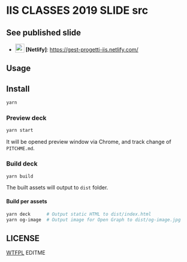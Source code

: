 # IIS CLASSES 2019 SLIDE src

## See published slide

- <img src="https://www.netlify.com/img/press/logos/logomark.svg" width="24" height="24" valign="bottom" /> **[Netlify]**: https://gest-progetti-iis.netlify.com/


## Usage

## Install

```bash
yarn
```

### Preview deck

```bash
yarn start
```

It will be opened preview window via Chrome, and track change of `PITCHME.md`.

### Build deck

```bash
yarn build
```

The built assets will output to `dist` folder.

#### Build per assets

```bash
yarn deck      # Output static HTML to dist/index.html
yarn og-image  # Output image for Open Graph to dist/og-image.jpg
```

## LICENSE

[WTFPL](/LICENSE) EDITME
